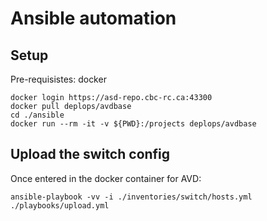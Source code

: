 # Ansible automation

## Setup

Pre-requisistes: docker

```
docker login https://asd-repo.cbc-rc.ca:43300
docker pull deplops/avdbase
cd ./ansible
docker run --rm -it -v ${PWD}:/projects deplops/avdbase
```

## Upload the switch config

Once entered in the docker container for AVD:

```
ansible-playbook -vv -i ./inventories/switch/hosts.yml ./playbooks/upload.yml
```

